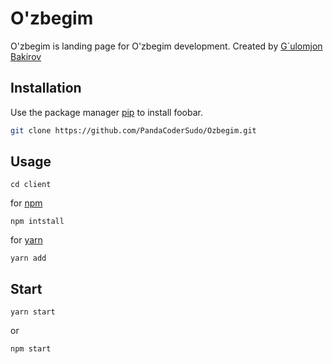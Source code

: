 # O'zbegim

O'zbegim is landing page for O'zbegim development.
Created by [G`ulomjon Bakirov](https://t.me/bak1roff)

## Installation

Use the package manager [pip](https://pip.pypa.io/en/stable/) to install foobar.

```bash
git clone https://github.com/PandaCoderSudo/Ozbegim.git
```

## Usage

```
cd client
```

for [npm](https://docs.npmjs.com/)

```
npm intstall
```

for [yarn](https://yarnpkg.com/)

```
yarn add
```

## Start

```
yarn start
```

or

```
npm start
```
